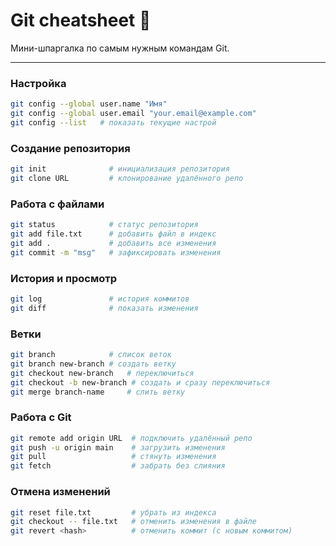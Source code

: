 # Git cheatsheet 🚀

Мини-шпаргалка по самым нужным командам Git.

---

### Настройка

```bash
git config --global user.name "Имя"
git config --global user.email "your.email@example.com"
git config --list   # показать текущие настрой 
```

### Создание репозитория
 
```bash
git init              # инициализация репозитория
git clone URL         # клонирование удалённого репо
```

### Работа с файлами 

```bash
git status            # статус репозитория
git add file.txt      # добавить файл в индекс
git add .             # добавить все изменения
git commit -m "msg"   # зафиксировать изменения
```

### История и просмотр

```bash
git log               # история коммитов
git diff              # показать изменения
```

### Ветки

```bash
git branch            # список веток
git branch new-branch # создать ветку
git checkout new-branch   # переключиться
git checkout -b new-branch # создать и сразу переключиться
git merge branch-name     # слить ветку 
```

### Работа с Git 

```bash
git remote add origin URL  # подключить удалённый репо
git push -u origin main    # загрузить изменения
git pull                   # стянуть изменения
git fetch                  # забрать без слияния
```

### Отмена изменений 

```bash
git reset file.txt         # убрать из индекса
git checkout -- file.txt   # отменить изменения в файле
git revert <hash>          # отменить коммит (с новым коммитом)
```
